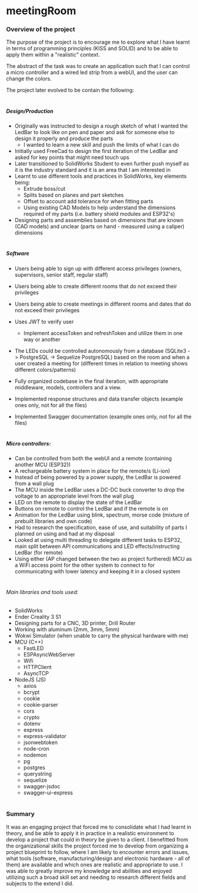 # meetingRoom

### Overview of the project

The purpose of the project is to encourage me to explore what I have learnt in terms of programming principles (KISS and SOLID) and to be able to apply them within a "realistic" context.

The abstract of the task was to create an application such that I can control a micro controller and a wired led strip from a webUI, and the user can change the colors.

The project later evolved to be contain the following:

#

##### Design/Production

- Originally was instructed to design a rough sketch of what I wanted the LedBar to look like on pen and paper and ask for someone else to design it properly and produce the parts
  - I wanted to learn a new skill and push the limits of what I can do
- Initially used FreeCad to design the first iteration of the LedBar and asked for key points that might need touch ups
- Later transitioned to SolidWorks Student to even further push myself as it is the industry standard and it is an area that I am interested in
- Learnt to use different tools and practices in SolidWorks, key elements being:
  - Extrude boss/cut
  - Splits based on planes and part sketches
  - Offset to account add tolerance for when fitting parts
  - Using existing CAD Models to help understand the dimensions required of my parts (i.e. battery shield modules and ESP32's)
- Designing parts and assemblies based on dimensions that are known (CAD models) and unclear (parts on hand - measured using a caliper) dimensions

#

##### Software

- Users being able to sign up with different access privileges (owners, supervisors, senior staff, regular staff)
- Users being able to create different rooms that do not exceed their privileges

- Users being able to create meetings in different rooms and dates that do not exceed their privileges
- Uses JWT to verify user
  - Implement accessToken and refreshToken and utilize them in one way or another
- The LEDs could be controlled autonomously from a database (SQLite3 -> PostgreSQL -> Sequelize PostgreSQL) based on the room and when a user created a meeting for (different times in relation to meeting shows different colors/patterns)
- Fully organized codebase in the final iteration, with appropriate middleware, models, controllers and a view.
- Implemented response structures and data transfer objects (example ones only, not for all the files)
- Implemented Swagger documentation (example ones only, not for all the files)

#

##### Micro controllers:

- Can be controlled from both the webUI and a remote (containing another MCU (ESP32))
- A rechargeable battery system in place for the remote/s (Li-ion)
- Instead of being powered by a power supply, the LedBar is powered from a wall plug
- The MCU inside the LedBar uses a DC-DC buck converter to drop the voltage to an appropriate level from the wall plug
- LED on the remote to display the state of the LedBar
- Buttons on remote to control the LedBar and if the remote is on
- Animation for the LedBar using blink, spectrum, morse code (mixture of prebuilt libraries and own code)
- Had to research the specification, ease of use, and suitability of parts I planned on using and had at my disposal
- Looked at using multi threading to delegate different tasks to ESP32, main split between API communications and LED effects/instructing LedBar (for remote)
- Using either (AP changed between the two as project furthered) MCU as a WiFi access point for the other system to connect to for communicating with lower latency and keeping it in a closed system

#

###### Main libraries and tools used:

- SolidWorks
- Ender Creality 3 S1
- Designing parts for a CNC, 3D printer, Drill Router
- Working with aluminum (2mm, 3mm, 5mm)
- Wokwi Simulator (when unable to carry the physical hardware with me)
- MCU (C++)
  - FastLED
  - ESPAsyncWebServer
  - Wifi
  - HTTPClient
  - AsyncTCP
- NodeJS (JS)
  - axios
  - bcrypt
  - cookie
  - cookie-parser
  - cors
  - crypto
  - dotenv
  - express
  - express-validator
  - jsonwebtoken
  - node-cron
  - nodemon
  - pg
  - postgres
  - querystring
  - sequelize
  - swagger-jsdoc
  - swagger-ui-express

#

### Summary

It was an engaging project that forced me to consolidate what I had learnt in theory, and be able to apply it in practice in a realistic environment to develop a project that could in theory be given to a client.
I benefitted from the organizational skills the project forced me to develop from organizing a project blueprint to follow, where I am likely to encounter errors and issues, what tools (software, manufacturing/design and electronic hardware - all of them) are available and which ones are realistic and appropriate to use.
I was able to greatly improve my knowledge and abilities and enjoyed utilizing such a broad skill set and needing to research different fields and subjects to the extend I did.
